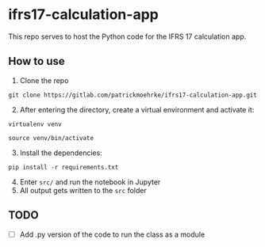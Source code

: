 # ifrs17-calculation-app
This repo serves to host the Python code for the IFRS 17 calculation app.

## How to use
1. Clone the repo
```git
git clone https://gitlab.com/patrickmoehrke/ifrs17-calculation-app.git
```
2. After entering the directory, create a virtual environment and activate it:
```
virtualenv venv
```
```
source venv/bin/activate
```
3. Install the dependencies:
```
pip install -r requirements.txt
```
4. Enter `src/` and run the notebook in Jupyter
5. All output gets written to the `src` folder

## TODO
- [ ] Add .py version of the code to run the class as a module
